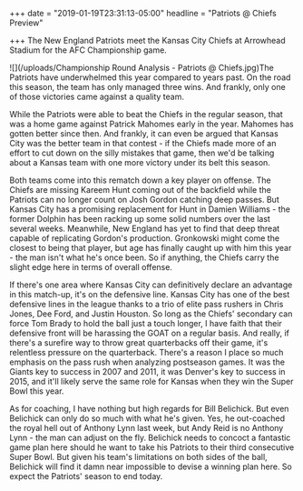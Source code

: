 +++
date = "2019-01-19T23:31:13-05:00"
headline = "Patriots @ Chiefs Preview"

+++
The New England Patriots meet the Kansas City Chiefs at Arrowhead Stadium for the AFC Championship game.

![](/uploads/Championship Round Analysis - Patriots @ Chiefs.jpg)The Patriots have underwhelmed this year compared to years past. On the road this season, the team has only managed three wins. And frankly, only one of those victories came against a quality team.

While the Patriots were able to beat the Chiefs in the regular season, that was a home game against Patrick Mahomes early in the year.  Mahomes has gotten better since then. And frankly, it can even be argued that Kansas City was the better team in that contest - if the Chiefs made more of an effort to cut down on the silly mistakes that game, then we'd be talking about a Kansas team with one more victory under its belt this season.

Both teams come into this rematch down a key player on offense. The Chiefs are missing Kareem Hunt coming out of the backfield while the Patriots can no longer count on Josh Gordon catching deep passes. But Kansas City has a promising replacement for Hunt in Damien Williams - the former Dolphin has been racking up some solid numbers over the last several weeks. Meanwhile, New England has yet to find that deep threat capable of replicating Gordon's production. Gronkowski might come the closest to being that player, but age has finally caught up with him this year - the man isn't what he's once been. So if anything, the Chiefs carry the slight edge here in terms of overall offense.

If there's one area where Kansas City can definitively declare an advantage in this match-up, it's on the defensive line. Kansas City has one of the best defensive lines in the league thanks to a trio of elite pass rushers in Chris Jones, Dee Ford, and Justin Houston. So long as the Chiefs' secondary can force Tom Brady to hold the ball just a touch longer, I have faith that their defensive front will be harassing the GOAT on a regular basis. And really, if there's a surefire way to throw great quarterbacks off their game, it's relentless pressure on the quarterback. There's a reason I place so much emphasis on the pass rush when analyzing postseason games. It was the Giants key to success in 2007 and 2011, it was Denver's key to success in 2015, and it'll likely serve the same role for Kansas when they win the Super Bowl this year.

As for coaching, I have nothing but high regards for Bill Belichick. But even Belichick can only do so much with what he's given. Yes, he out-coached the royal hell out of Anthony Lynn last week, but Andy Reid is no Anthony Lynn - the man can adjust on the fly. Belichick needs to concoct a fantastic game plan here should he want to take his Patriots to their third consecutive Super Bowl. But given his team's limitations on both sides of the ball, Belichick will find it damn near impossible to devise a winning plan here. So expect the Patriots' season to end today.